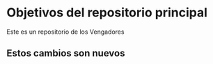 # Objetivos del repositorio principal

Este es un repositorio de los Vengadores

## Estos cambios son nuevos